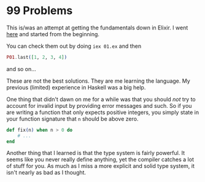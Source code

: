 # 99 Problems

This is/was an attempt at getting the fundamentals down in Elixir. I went
[here](https://wiki.haskell.org/99_questions) and started from the beginning.

You can check them out by doing `iex 01.ex` and then

```ex
P01.last([1, 2, 3, 4])
```

and so on...

These are not the best solutions. They are me learning the language. My
previous (limited) experience in Haskell was a big help.

One thing that didn't dawn on me for a while was that you should *not* try to
account for invalid input by providing error messages and such. So if you are
writing a function that only expects positive integers, you simply state in
your function signature that `n` should be above zero.

```ex
def fix(n) when n > 0 do
    # ...
end
```

Another thing that I learned is that the type system is fairly powerful. It
seems like you never really define anything, yet the compiler catches a lot of
stuff for you. As much as I miss a more explicit and solid type system, it
isn't nearly as bad as I thought.
